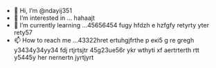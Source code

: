 - 👋 Hi, I’m @ndayij351
- 👀 I’m interested in ... hahaajt
- 🌱 I’m currently learning ...45656454 fugy hfdzh e hzfgfy retyrty yter rety57
- 📫 How to reach me ...43322hret ertuhgjfrthe р екі5 g re gregh y3434y34yy34  fdj rtjrtsjtr
45g23ue56r ykr wthyti xf aertrterth rtt y5445y her nernertn jyrtjyrt
<!--- oyuo tyuo uy
ndayij351/ndayij351 is a ✨ special ✨ repository because its `README.md` (this file) appears on your GitHub profile.
You can click the Preview link to take a look at your changes.
--->
